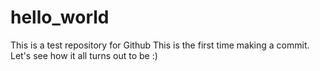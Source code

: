 # hello_world
This is a test repository for Github
This is the first time making a commit. Let's see how it all turns out to be :)
